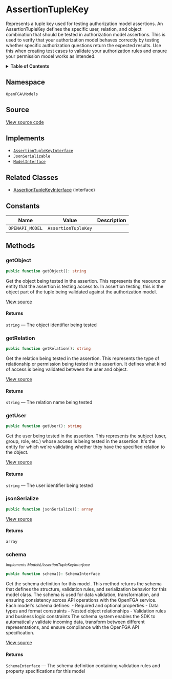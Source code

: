 # AssertionTupleKey

Represents a tuple key used for testing authorization model assertions. An AssertionTupleKey defines the specific user, relation, and object combination that should be tested in authorization model assertions. This is used to verify that your authorization model behaves correctly by testing whether specific authorization questions return the expected results. Use this when creating test cases to validate your authorization rules and ensure your permission model works as intended.

<details>
<summary><strong>Table of Contents</strong></summary>

- [Namespace](#namespace)
- [Source](#source)
- [Implements](#implements)
- [Related Classes](#related-classes)
- [Constants](#constants)
- [Methods](#methods)

- [`getObject()`](#getobject)
  - [`getRelation()`](#getrelation)
  - [`getUser()`](#getuser)
  - [`jsonSerialize()`](#jsonserialize)
  - [`schema()`](#schema)

</details>

## Namespace

`OpenFGA\Models`

## Source

[View source code](https://github.com/evansims/openfga-php/blob/main/src/Models/AssertionTupleKey.php)

## Implements

- [`AssertionTupleKeyInterface`](AssertionTupleKeyInterface.md)
- `JsonSerializable`
- [`ModelInterface`](ModelInterface.md)

## Related Classes

- [AssertionTupleKeyInterface](Models/AssertionTupleKeyInterface.md) (interface)

## Constants

| Name            | Value               | Description |
| --------------- | ------------------- | ----------- |
| `OPENAPI_MODEL` | `AssertionTupleKey` |             |

## Methods

### getObject

```php
public function getObject(): string

```

Get the object being tested in the assertion. This represents the resource or entity that the assertion is testing access to. In assertion testing, this is the object part of the tuple being validated against the authorization model.

[View source](https://github.com/evansims/openfga-php/blob/main/src/Models/AssertionTupleKey.php#L59)

#### Returns

`string` — The object identifier being tested

### getRelation

```php
public function getRelation(): string

```

Get the relation being tested in the assertion. This represents the type of relationship or permission being tested in the assertion. It defines what kind of access is being validated between the user and object.

[View source](https://github.com/evansims/openfga-php/blob/main/src/Models/AssertionTupleKey.php#L68)

#### Returns

`string` — The relation name being tested

### getUser

```php
public function getUser(): string

```

Get the user being tested in the assertion. This represents the subject (user, group, role, etc.) whose access is being tested in the assertion. It&#039;s the entity for which we&#039;re validating whether they have the specified relation to the object.

[View source](https://github.com/evansims/openfga-php/blob/main/src/Models/AssertionTupleKey.php#L77)

#### Returns

`string` — The user identifier being tested

### jsonSerialize

```php
public function jsonSerialize(): array

```

[View source](https://github.com/evansims/openfga-php/blob/main/src/Models/AssertionTupleKey.php#L86)

#### Returns

`array`

### schema

*<small>Implements Models\AssertionTupleKeyInterface</small>*

```php
public function schema(): SchemaInterface

```

Get the schema definition for this model. This method returns the schema that defines the structure, validation rules, and serialization behavior for this model class. The schema is used for data validation, transformation, and ensuring consistency across API operations with the OpenFGA service. Each model&#039;s schema defines: - Required and optional properties - Data types and format constraints - Nested object relationships - Validation rules and business logic constraints The schema system enables the SDK to automatically validate incoming data, transform between different representations, and ensure compliance with the OpenFGA API specification.

[View source](https://github.com/evansims/openfga-php/blob/main/src/Models/ModelInterface.php#L52)

#### Returns

`SchemaInterface` — The schema definition containing validation rules and property specifications for this model
